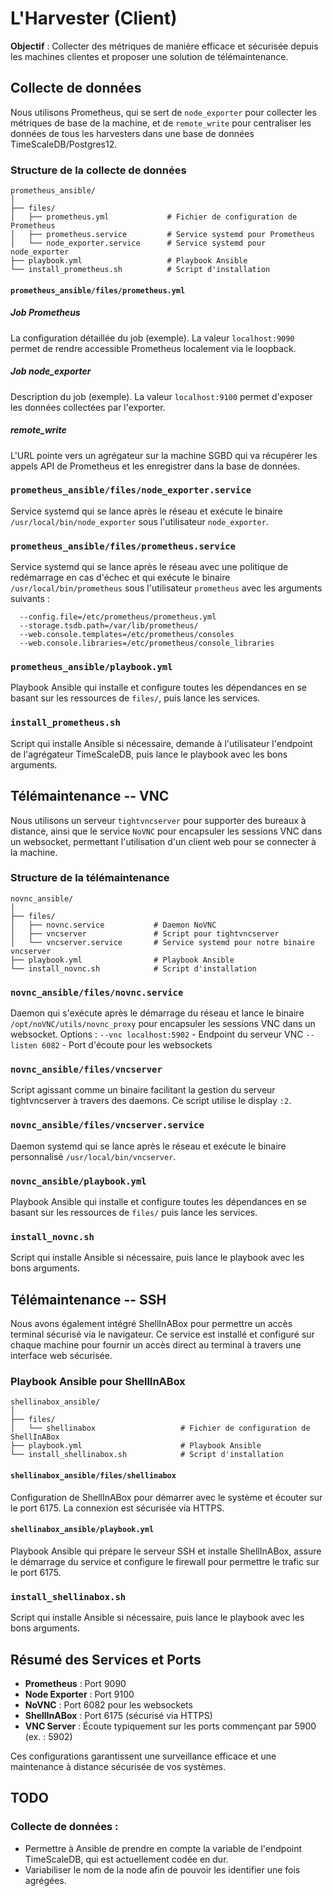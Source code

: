 # L'Harvester (Client)

**Objectif** : Collecter des métriques de manière efficace et sécurisée depuis les machines clientes et proposer une solution de télémaintenance.

## Collecte de données

Nous utilisons Prometheus, qui se sert de `node_exporter` pour collecter les métriques de base de la machine, et de `remote_write` pour centraliser les données de tous les harvesters dans une base de données TimeScaleDB/Postgres12.

### Structure de la collecte de données

```plaintext
prometheus_ansible/
│
├── files/
│   ├── prometheus.yml             # Fichier de configuration de Prometheus
│   ├── prometheus.service         # Service systemd pour Prometheus
│   └── node_exporter.service      # Service systemd pour node_exporter
├── playbook.yml                   # Playbook Ansible
└── install_prometheus.sh          # Script d'installation
```

#### `prometheus_ansible/files/prometheus.yml`

##### Job Prometheus
La configuration détaillée du job (exemple). La valeur `localhost:9090` permet de rendre accessible Prometheus localement via le loopback.

##### Job node_exporter
Description du job (exemple). La valeur `localhost:9100` permet d'exposer les données collectées par l'exporter.

##### remote_write
L'URL pointe vers un agrégateur sur la machine SGBD qui va récupérer les appels API de Prometheus et les enregistrer dans la base de données.

### `prometheus_ansible/files/node_exporter.service`
Service systemd qui se lance après le réseau et exécute le binaire `/usr/local/bin/node_exporter` sous l'utilisateur `node_exporter`.

### `prometheus_ansible/files/prometheus.service`
Service systemd qui se lance après le réseau avec une politique de redémarrage en cas d'échec et qui exécute le binaire `/usr/local/bin/prometheus` sous l'utilisateur `prometheus` avec les arguments suivants :

```plaintext
  --config.file=/etc/prometheus/prometheus.yml
  --storage.tsdb.path=/var/lib/prometheus/
  --web.console.templates=/etc/prometheus/consoles
  --web.console.libraries=/etc/prometheus/console_libraries
```

### `prometheus_ansible/playbook.yml`
Playbook Ansible qui installe et configure toutes les dépendances en se basant sur les ressources de `files/`, puis lance les services.

### `install_prometheus.sh`
Script qui installe Ansible si nécessaire, demande à l'utilisateur l'endpoint de l'agrégateur TimeScaleDB, puis lance le playbook avec les bons arguments.

## Télémaintenance -- VNC

Nous utilisons un serveur `tightvncserver` pour supporter des bureaux à distance, ainsi que le service `NoVNC` pour encapsuler les sessions VNC dans un websocket, permettant l'utilisation d'un client web pour se connecter à la machine.

### Structure de la télémaintenance

```plaintext
novnc_ansible/
│
├── files/
│   ├── novnc.service           # Daemon NoVNC
│   ├── vncserver               # Script pour tightvncserver
│   └── vncserver.service       # Service systemd pour notre binaire vncserver
├── playbook.yml                # Playbook Ansible
└── install_novnc.sh            # Script d'installation
```

### `novnc_ansible/files/novnc.service`
Daemon qui s'exécute après le démarrage du réseau et lance le binaire `/opt/noVNC/utils/novnc_proxy` pour encapsuler les sessions VNC dans un websocket.
Options :
`--vnc localhost:5902` - Endpoint du serveur VNC
`--listen 6082` - Port d'écoute pour les websockets

### `novnc_ansible/files/vncserver`
Script agissant comme un binaire facilitant la gestion du serveur tightvncserver à travers des daemons. Ce script utilise le display `:2`.

### `novnc_ansible/files/vncserver.service`
Daemon systemd qui se lance après le réseau et exécute le binaire personnalisé `/usr/local/bin/vncserver`.

### `novnc_ansible/playbook.yml`
Playbook Ansible qui installe et configure toutes les dépendances en se basant sur les ressources de `files/` puis lance les services.

### `install_novnc.sh`
Script qui installe Ansible si nécessaire, puis lance le playbook avec les bons arguments.

## Télémaintenance -- SSH

Nous avons également intégré ShellInABox pour permettre un accès terminal sécurisé via le navigateur. Ce service est installé et configuré sur chaque machine pour fournir un accès direct au terminal à travers une interface web sécurisée.

### Playbook Ansible pour ShellInABox

```plaintext
shellinabox_ansible/
│
├── files/
│   └── shellinabox                   # Fichier de configuration de ShellInABox
├── playbook.yml                      # Playbook Ansible
└── install_shellinabox.sh            # Script d'installation
```

#### `shellinabox_ansible/files/shellinabox`
Configuration de ShellInABox pour démarrer avec le système et écouter sur le port 6175. La connexion est sécurisée via HTTPS.

#### `shellinabox_ansible/playbook.yml`
Playbook Ansible qui prépare le serveur SSH et installe ShellInABox, assure le démarrage du service et configure le firewall pour permettre le trafic sur le port 6175.

### `install_shellinabox.sh`
Script qui installe Ansible si nécessaire, puis lance le playbook avec les bons arguments.

## Résumé des Services et Ports

- **Prometheus** : Port 9090
- **Node Exporter** : Port 9100
- **NoVNC** : Port 6082 pour les websockets
- **ShellInABox** : Port 6175 (sécurisé via HTTPS)
- **VNC Server** : Écoute typiquement sur les ports commençant par 5900 (ex. : 5902)

Ces configurations garantissent une surveillance efficace et une maintenance à distance sécurisée de vos systèmes.

## TODO

### Collecte de données :
   - Permettre à Ansible de prendre en compte la variable de l'endpoint TimeScaleDB, qui est actuellement codée en dur.
   - Variabiliser le nom de la node afin de pouvoir les identifier une fois agrégées.